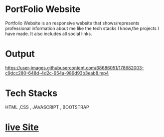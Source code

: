 # PortFolio Website
Portfolio Website is an responsive website that shows/represents professional information about me like
the tech stacks I know,the projects I have made.
It also includes all social links.

# Output


https://user-images.githubusercontent.com/68686051/178682003-c9dcc280-648d-4d2c-954a-989d93b3eab8.mp4




# Tech Stacks
HTML ,CSS , JAVASCRIPT , BOOTSTRAP

# [live Site](https://akshita2903.github.io/)

